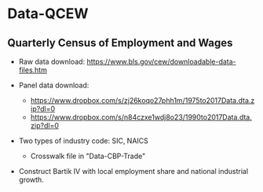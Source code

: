 # Data-QCEW
## Quarterly Census of Employment and Wages

- Raw data download: https://www.bls.gov/cew/downloadable-data-files.htm
- Panel data download: 
  - https://www.dropbox.com/s/zj26koqo27phh1m/1975to2017Data.dta.zip?dl=0
  - https://www.dropbox.com/s/n84czxe1wdj8o23/1990to2017Data.dta.zip?dl=0
  
- Two types of industry code: SIC, NAICS
  - Crosswalk file in "Data-CBP-Trade"

- Construct Bartik IV with local employment share and national industrial growth.
